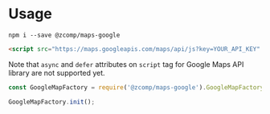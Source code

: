 # Usage

```
npm i --save @zcomp/maps-google
```

```html
<script src="https://maps.googleapis.com/maps/api/js?key=YOUR_API_KEY" type="text/javascript" />
```

Note that `async` and `defer` attributes on `script` tag for Google Maps API library are not supported yet.

```js
const GoogleMapFactory = require('@zcomp/maps-google').GoogleMapFactory;

GoogleMapFactory.init();
```
